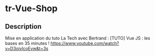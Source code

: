 # tr-Vue-Shop

## Description
Mise en application du tuto  La Tech avec Bertrand : 
[TUTO] Vue JS : les bases en 35 minutes !
https://www.youtube.com/watch?v=D3oivlcoEvw&t=3s
